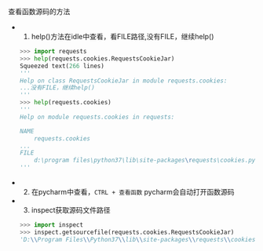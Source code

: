 查看函数源码的方法

- 1. help()方法在idle中查看，看FILE路径,没有FILE，继续help()
    ```python
    >>> import requests
    >>> help(requests.cookies.RequestsCookieJar)
    Squeezed text(266 lines)
    '''
    Help on class RequestsCookieJar in module requests.cookies:
    ...没有FILE，继续help()
    '''
    >>> help(requests.cookies)
    '''
    Help on module requests.cookies in requests:

    NAME
        requests.cookies
    ...
    FILE
        d:\program files\python37\lib\site-packages\requests\cookies.py
    '''
    ```
  
- 2. 在pycharm中查看，``CTRL + 查看函数`` pycharm会自动打开函数源码

- 3. inspect获取源码文件路径
    ```python
    >>> import inspect
    >>> inspect.getsourcefile(requests.cookies.RequestsCookieJar)
    'D:\\Program Files\\Python37\\lib\\site-packages\\requests\\cookies.py'
    ```









